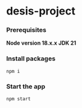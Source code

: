 # desis-project

### Prerequisites

**Node version 18.x.x**
**JDK 21**


### Install packages

```shell
npm i
```

### Start the app
```shell
npm start
```
